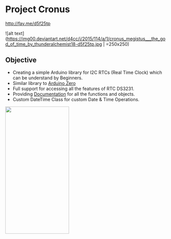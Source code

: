 # Project Cronus

http://fav.me/d5f25tp

![alt text](https://img00.deviantart.net/d4cc/i/2015/114/a/1/cronus_megistus___the_god_of_time_by_thunderalchemist18-d5f25tp.jpg | =250x250)

## Objective
* Creating a simple Arduino library for I2C RTCs (Real Time Clock) which can be understand by Beginners.
*  Similar library to [Arduino Zero](https://www.arduino.cc/en/Reference/RTC)
* Full support for accessing all the features of RTC DS3231.
* Providing [Documentation](../wiki/Home) for all the functions and objects.
* Custom DateTime Class for custom Date & Time Operations.

<img src="https://camo.githubusercontent.com/..." data-canonical-src="https://img00.deviantart.net/d4cc/i/2015/114/a/1/cronus_megistus___the_god_of_time_by_thunderalchemist18-d5f25tp.jpg" width="200" height="400" />
